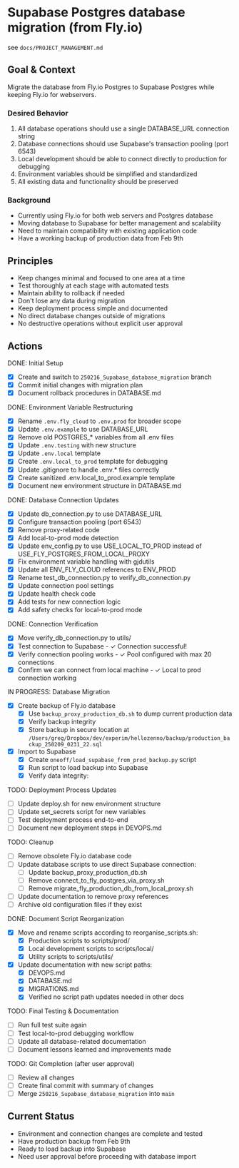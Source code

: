 # Supabase Postgres database migration (from Fly.io)

see `docs/PROJECT_MANAGEMENT.md`

## Goal & Context
Migrate the database from Fly.io Postgres to Supabase Postgres while keeping Fly.io for webservers.

### Desired Behavior
1. All database operations should use a single DATABASE_URL connection string
2. Database connections should use Supabase's transaction pooling (port 6543)
3. Local development should be able to connect directly to production for debugging
4. Environment variables should be simplified and standardized
5. All existing data and functionality should be preserved

### Background
- Currently using Fly.io for both web servers and Postgres database
- Moving database to Supabase for better management and scalability
- Need to maintain compatibility with existing application code
- Have a working backup of production data from Feb 9th

## Principles
- Keep changes minimal and focused to one area at a time
- Test thoroughly at each stage with automated tests
- Maintain ability to rollback if needed
- Don't lose any data during migration
- Keep deployment process simple and documented
- No direct database changes outside of migrations
- No destructive operations without explicit user approval

## Actions

DONE: Initial Setup
- [x] Create and switch to `250216_Supabase_database_migration` branch
- [x] Commit initial changes with migration plan
- [x] Document rollback procedures in DATABASE.md

DONE: Environment Variable Restructuring
- [x] Rename `.env.fly_cloud` to `.env.prod` for broader scope
- [x] Update `.env.example` to use DATABASE_URL
- [x] Remove old POSTGRES_* variables from all .env files
- [x] Update `.env.testing` with new structure
- [x] Update `.env.local` template
- [x] Create `.env.local_to_prod` template for debugging
- [x] Update .gitignore to handle .env.* files correctly
- [x] Create sanitized .env.local_to_prod.example template
- [x] Document new environment structure in DATABASE.md

DONE: Database Connection Updates
- [x] Update db_connection.py to use DATABASE_URL
- [x] Configure transaction pooling (port 6543)
- [x] Remove proxy-related code
- [x] Add local-to-prod mode detection
- [x] Update env_config.py to use USE_LOCAL_TO_PROD instead of USE_FLY_POSTGRES_FROM_LOCAL_PROXY
- [x] Fix environment variable handling with gjdutils
- [x] Update all ENV_FLY_CLOUD references to ENV_PROD
- [x] Rename test_db_connection.py to verify_db_connection.py
- [x] Update connection pool settings
- [x] Update health check code
- [x] Add tests for new connection logic
- [x] Add safety checks for local-to-prod mode

DONE: Connection Verification
- [x] Move verify_db_connection.py to utils/
- [x] Test connection to Supabase - ✓ Connection successful!
- [x] Verify connection pooling works - ✓ Pool configured with max 20 connections
- [x] Confirm we can connect from local machine - ✓ Local to prod connection working

IN PROGRESS: Database Migration
- [x] Create backup of Fly.io database
  - [x] Use `backup_proxy_production_db.sh` to dump current production data
  - [x] Verify backup integrity
  - [x] Store backup in secure location at `/Users/greg/Dropbox/dev/experim/hellozenno/backup/production_backup_250209_0231_22.sql`
- [x] Import to Supabase
  - [x] Create `oneoff/load_supabase_from_prod_backup.py` script
  - [x] Run script to load backup into Supabase
  - [x] Verify data integrity:

TODO: Deployment Process Updates
- [ ] Update deploy.sh for new environment structure
- [ ] Update set_secrets script for new variables
- [ ] Test deployment process end-to-end
- [ ] Document new deployment steps in DEVOPS.md

TODO: Cleanup
- [ ] Remove obsolete Fly.io database code
- [ ] Update database scripts to use direct Supabase connection:
  - [ ] Update backup_proxy_production_db.sh
  - [ ] Remove connect_to_fly_postgres_via_proxy.sh
  - [ ] Remove migrate_fly_production_db_from_local_proxy.sh
- [ ] Update documentation to remove proxy references
- [ ] Archive old configuration files if they exist

DONE: Document Script Reorganization
- [x] Move and rename scripts according to reorganise_scripts.sh:
  - [x] Production scripts to scripts/prod/
  - [x] Local development scripts to scripts/local/
  - [x] Utility scripts to scripts/utils/
- [x] Update documentation with new script paths:
  - [x] DEVOPS.md
  - [x] DATABASE.md
  - [x] MIGRATIONS.md
  - [x] Verified no script path updates needed in other docs

TODO: Final Testing & Documentation
- [ ] Run full test suite again
- [ ] Test local-to-prod debugging workflow
- [ ] Update all database-related documentation
- [ ] Document lessons learned and improvements made

TODO: Git Completion (after user approval)
- [ ] Review all changes
- [ ] Create final commit with summary of changes
- [ ] Merge `250216_Supabase_database_migration` into `main`

## Current Status
- Environment and connection changes are complete and tested
- Have production backup from Feb 9th
- Ready to load backup into Supabase
- Need user approval before proceeding with database import

